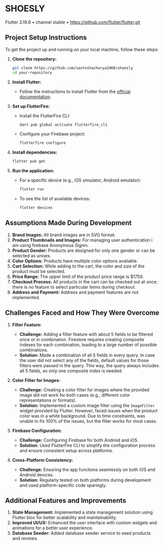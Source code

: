 # SHOESLY 
Flutter 3.19.6 • channel stable • https://github.com/flutter/flutter.git

## Project Setup Instructions

To get the project up and running on your local machine, follow these steps:


1. **Clone the repository:**
    ```bash
    git clone https://github.com/santoshacharya2468/shoesly
    cd your-repository
    ```

2. **Install Flutter:**
    - Follow the instructions to install Flutter from the [official documentation](https://flutter.dev/docs/get-started/install).

3. **Set up FlutterFire:**
    - Install the FlutterFire CLI:
        ```bash
        dart pub global activate flutterfire_cli
        ```
    - Configure your Firebase project:
        ```bash
        flutterfire configure
        ```

4. **Install dependencies:**
    ```bash
    flutter pub get
    ```

5. **Run the application:**
    - For a specific device (e.g., iOS simulator, Android emulator):
        ```bash
        flutter run
        ```
    - To see the list of available devices:
        ```bash
        flutter devices
        ```

## Assumptions Made During Development

1. **Brand Images:** All brand images are in SVG format.
2. **Product Thumbnails and Images:** For managing user authentication i am using firebase Anonymous Signin.
3. **Product Gender:** Products are designed for only one gender or can be selected as unisex.
4. **Color Options:** Products have multiple color options available.
5. **Cart Selection:** While adding to the cart, the color and size of the product must be selected.
6. **Price Range:** The upper limit of the product price range is $1750.
7. **Checkout Process:** All products in the cart can be checked out at once; there is no feature to select particular items during checkout.
8. **Address and Payment:** Address and payment features are not implemented.

## Challenges Faced and How They Were Overcome
1. **Filter Feature:**
    - **Challenge:** Adding a filter feature with about 5 fields to be filtered once or in combination. Firestore requires creating composite indexes for each combination, leading to a large number of possible combinations.
    - **Solution:** Made a combination of all 5 fields in every query. In case the user did not select any of the fields, default values for those filters were passed in the query. This way, the query always includes all 5 fields, so only one composite index is needed.

2. **Color Filter for Images:**
    - **Challenge:** Creating a color filter for images where the provided image did not work for both cases (e.g., different color representations or formats).
    - **Solution:** Implemented a custom image filter using the `ImageFilter` widget provided by Flutter. However, faced issues when the product color was in a white background. Due to time constraints, was unable to fix 100% of the issues, but the filter works for most cases.

3. **Firebase Configuration:**
    - **Challenge:** Configuring Firebase for both Android and iOS.
    - **Solution:** Used FlutterFire CLI to simplify the configuration process and ensure consistent setup across platforms.

4. **Cross-Platform Consistency:**
    - **Challenge:** Ensuring the app functions seamlessly on both iOS and Android devices.
    - **Solution:** Regularly tested on both platforms during development and used platform-specific code sparingly.


## Additional Features and Improvements
1. **State Management:** Implemented a state management solution using Flutter bloc for better scalability and maintainability.
2. **Improved UI/UX:** Enhanced the user interface with custom widgets and animations for a better user experience.
3. **Database Seeder:** Added database seeder service to seed products and reviews.
